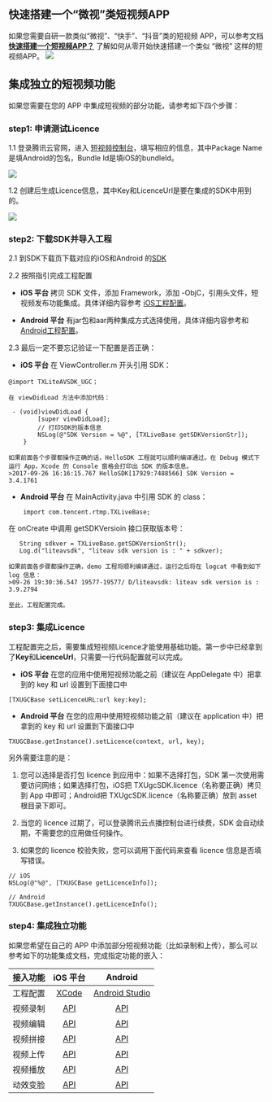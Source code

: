 

## 快速搭建一个“微视”类短视频APP
如果您需要自研一款类似“微视”、“快手”、“抖音”类的短视频 APP，可以参考文档 [**快速搭建一个短视频APP？**](https://cloud.tencent.com/document/product/584/15540) 了解如何从零开始快速搭建一个类似 “微视” 这样的短视频APP。
![](https://main.qcloudimg.com/raw/345bae7a0a1f5139c525e4d303b9f745.jpg)

## 集成独立的短视频功能

如果您需要在您的 APP 中集成短视频的部分功能，请参考如下四个步骤：

### step1: 申请测试Licence

1.1 登录腾讯云官网，进入 [短视频控制台](https://console.cloud.tencent.com/video/license)，填写相应的信息，其中Package Name是填Android的包名，Bundle Id是填iOS的bundleId。

![](https://main.qcloudimg.com/raw/148ea8cee25d6faea2d90bac30685d1c.png)

1.2 创建后生成Licence信息，其中Key和LicenceUrl是要在集成的SDK中用到的。

![](https://main.qcloudimg.com/raw/e45994fd46982632ad4e29469e67f64f.png)

### step2: 下载SDK并导入工程

2.1 到SDK下载页下载对应的iOS和Android 的[SDK](https://cloud.tencent.com/document/product/584/9366#SDK)

2.2 按照指引完成工程配置

  - **iOS 平台**
  拷贝 SDK 文件，添加 Framework，添加 -ObjC，引用头文件，短视频发布功能集成。具体详细内容参考 [iOS工程配置](https://cloud.tencent.com/document/product/584/11638#xcode-.E5.B7.A5.E7.A8.8B.E8.AE.BE.E7.BD.AE)。 
  
  - **Android 平台**
  有jar包和aar两种集成方式选择使用，具体详细内容参考和[Android工程配置](https://cloud.tencent.com/document/product/584/11631#.E7.B3.BB.E7.BB.9F.E8.A6.81.E6.B1.82)。

2.3 最后一定不要忘记验证一下配置是否正确：

  - **iOS 平台**
   在 ViewController.m 开头引用 SDK：
```
@import TXLiteAVSDK_UGC；
```
    在 viewDidLoad 方法中添加代码：
```
 - (void)viewDidLoad {
        [super viewDidLoad];
        // 打印SDK的版本信息
        NSLog(@"SDK Version = %@", [TXLiveBase getSDKVersionStr]);
    }
```
    如果前面各个步骤都操作正确的话，HelloSDK 工程就可以顺利编译通过。在 Debug 模式下运行 App，Xcode 的 Console 窗格会打印出 SDK 的版本信息。
    >2017-09-26 16:16:15.767 HelloSDK[17929:7488566] SDK Version = 3.4.1761

  - **Android 平台**
    在 MainActivity.java 中引用 SDK 的 class：
```
    import com.tencent.rtmp.TXLiveBase;
```
   在 onCreate 中调用 getSDKVersioin 接口获取版本号：
```
   String sdkver = TXLiveBase.getSDKVersionStr();
   Log.d("liteavsdk", "liteav sdk version is : " + sdkver);
```
    如果前面各步骤都操作正确，demo 工程将顺利编译通过，运行之后将在 logcat 中看到如下 log 信息：
    >09-26 19:30:36.547 19577-19577/ D/liteavsdk: liteav sdk version is : 3.9.2794

    至此，工程配置完成。

### step3: 集成Licence

工程配置完之后，需要集成短视频Licence才能使用基础功能。第一步中已经拿到了**Key**和**LicenceUrl**，只需要一行代码配置就可以完成。

  - **iOS 平台**
  在您的应用中使用短视频功能之前（建议在 AppDelegate 中）把拿到的 key 和 url 设置到下面接口中
```
[TXUGCBase setLicenceURL:url key:key];
```
	
  - **Android 平台**
  在您的应用中使用短视频功能之前（建议在 application 中）把拿到的 key 和 url 设置到下面接口中
```
TXUGCBase.getInstance().setLicence(context, url, key);
```
  
另外需要注意的是：

1. 您可以选择是否打包 licence 到应用中：如果不选择打包，SDK 第一次使用需要访问网络；如果选择打包，iOS把 TXUgcSDK.licence（名称要正确）拷贝到 App 中即可；Android把 TXUgcSDK.licence（名称要正确）放到 asset 根目录下即可。

2. 当您的 licence 过期了，可以登录腾讯云点播控制台进行续费，SDK 会自动续期，不需要您的应用做任何操作。

3. 如果您的 licence 校验失败，您可以调用下面代码来查看 licence 信息是否填写错误。

```
// iOS 
NSLog(@"%@", [TXUGCBase getLicenceInfo]);

// Android
TXUGCBase.getInstance().getLicenceInfo();
```


### step4: 集成独立功能

如果您希望在自己的 APP 中添加部分短视频功能（比如录制和上传），那么可以参考如下的功能集成文档，完成指定功能的嵌入：

| 接入功能 | iOS 平台 | Android |
|:-------:|:-------:|:-------:|
| 工程配置 | [XCode](https://cloud.tencent.com/document/product/584/11638) | [Android Studio](https://cloud.tencent.com/document/product/584/11631) |
| 视频录制 | [API](https://cloud.tencent.com/document/product/584/9367) | [API](https://cloud.tencent.com/document/product/584/9369) |
| 视频编辑 | [API](https://cloud.tencent.com/document/product/584/9375) | [API](https://cloud.tencent.com/document/product/584/9502) |
| 视频拼接 | [API](https://cloud.tencent.com/document/product/584/9370) | [API](https://cloud.tencent.com/document/product/584/9503) |
| 视频上传 | [API](https://cloud.tencent.com/document/product/584/15534) | [API](https://cloud.tencent.com/document/product/584/15535) |
| 视频播放 | [API](https://cloud.tencent.com/document/product/584/9372) | [API](https://cloud.tencent.com/document/product/584/9373) |
| 动效变脸 | [API](https://cloud.tencent.com/document/product/584/13509) | [API](https://cloud.tencent.com/document/product/584/13510) |
